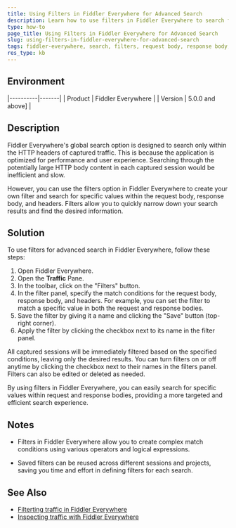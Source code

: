 ```yaml
---
title: Using Filters in Fiddler Everywhere for Advanced Search
description: Learn how to use filters in Fiddler Everywhere to search for specific values within request and response bodies and headers.
type: how-to
page_title: Using Filters in Fiddler Everywhere for Advanced Search
slug: using-filters-in-fiddler-everywhere-for-advanced-search
tags: fiddler-everywhere, search, filters, request body, response body, headers
res_type: kb
---
```


## Environment

|----------|-------|
| Product  | Fiddler Everywhere |
| Version  | 5.0.0 and above] |

## Description

Fiddler Everywhere's global search option is designed to search only within the HTTP headers of captured traffic. This is because the application is optimized for performance and user experience. Searching through the potentially large  HTTP body content in each captured session would be inefficient and slow.

However, you can use the filters option in Fiddler Everywhere to create your own filter and search for specific values within the request body, response body, and headers. Filters allow you to quickly narrow down your search results and find the desired information.

## Solution

To use filters for advanced search in Fiddler Everywhere, follow these steps:

1. Open Fiddler Everywhere.
1. Open the **Traffic** Pane.
1. In the toolbar, click on the "Filters" button.
1. In the filter panel, specify the match conditions for the request body, response body, and headers. For example, you can set the filter to match a specific value in both the request and response bodies.
1. Save the filter by giving it a name and clicking the "Save" button (top-right corner).
1. Apply the filter by clicking the checkbox next to its name in the filter panel.

All captured sessions will be immediately filtered based on the specified conditions, leaving only the desired results. You can turn filters on or off anytime by clicking the checkbox next to their names in the filters panel. Filters can also be edited or deleted as needed.

By using filters in Fiddler Everywhere, you can easily search for specific values within request and response bodies, providing a more targeted and efficient search experience.

## Notes

- Filters in Fiddler Everywhere allow you to create complex match conditions using various operators and logical expressions.

- Saved filters can be reused across different sessions and projects, saving you time and effort in defining filters for each search.

## See Also
- [Filterting traffic in Fiddler Everywhere](https://docs.telerik.com/fiddler-everywhere/modify-and-filter-traffic/filter-traffic)
- [Inspecting traffic with Fiddler Everywhere](https://docs.telerik.com/fiddler-everywhere/inspect-traffic/inspect-traffic)
